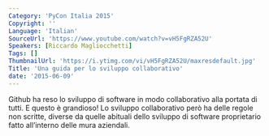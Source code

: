 ```yaml
---
Category: 'PyCon Italia 2015'
Copyright: ''
Language: 'Italian'
SourceUrl: 'https://www.youtube.com/watch?v=vH5FgRZA52U'
Speakers: [Riccardo Magliocchetti]
Tags: []
ThumbnailUrl: 'https://i.ytimg.com/vi/vH5FgRZA52U/maxresdefault.jpg'
Title: 'Una guida per lo sviluppo collaborativo'
date: '2015-06-09'
---
```

Github ha reso lo sviluppo di software in modo collaborativo alla portata di tutti. E questo è grandioso! Lo sviluppo collaborativo però ha delle regole non scritte, diverse da quelle abituali dello sviluppo di software proprietario fatto all’interno delle mura aziendali.